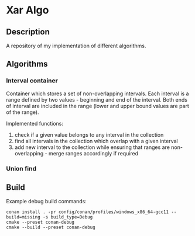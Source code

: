 # Xar Algo

## Description
A repository of my implementation of different algorithms. 

## Algorithms

### Interval container
Container which stores a set of non-overlapping intervals. 
Each interval is a range defined by two values - beginning and end of the interval.
Both ends of interval are included in the range (lower and upper bound values are part of the range).

Implemented functions:
1. check if a given value belongs to any interval in the collection
2. find all intervals in the collection which overlap with a given interval
3. add new interval to the collection while ensuring that ranges are non-overlapping - merge ranges accordingly if required

### Union find

## Build
Example debug build commands:

```
conan install . -pr config/conan/profiles/windows_x86_64-gcc11 --build=missing -s build_type=Debug
cmake --preset conan-debug
cmake --build --preset conan-debug
```